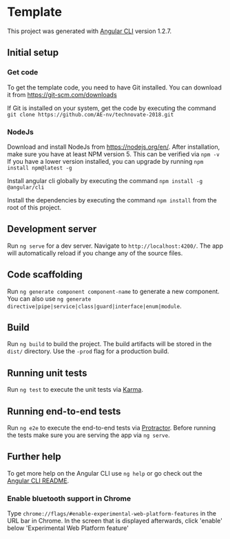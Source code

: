 # Template

This project was generated with [Angular CLI](https://github.com/angular/angular-cli) version 1.2.7.

## Initial setup
### Get code
To get the template code, you need to have Git installed. You can download it from https://git-scm.com/downloads

If Git is installed on your system, get the code by executing the command `git clone https://github.com/AE-nv/technovate-2018.git`

### NodeJs
Download and install NodeJs from https://nodejs.org/en/.
After installation, make sure you have at least NPM version 5. This can be verified via `npm -v`
If you have a lower version installed, you can upgrade by running `npm install npm@latest -g`

Install angular cli globally by executing the command `npm install -g @angular/cli`

Install the dependencies by executing the command `npm install` from the root of this project.

## Development server

Run `ng serve` for a dev server. Navigate to `http://localhost:4200/`. The app will automatically reload if you change any of the source files.

## Code scaffolding

Run `ng generate component component-name` to generate a new component. You can also use `ng generate directive|pipe|service|class|guard|interface|enum|module`.

## Build

Run `ng build` to build the project. The build artifacts will be stored in the `dist/` directory. Use the `-prod` flag for a production build.

## Running unit tests

Run `ng test` to execute the unit tests via [Karma](https://karma-runner.github.io).

## Running end-to-end tests

Run `ng e2e` to execute the end-to-end tests via [Protractor](http://www.protractortest.org/).
Before running the tests make sure you are serving the app via `ng serve`.

## Further help

To get more help on the Angular CLI use `ng help` or go check out the [Angular CLI README](https://github.com/angular/angular-cli/blob/master/README.md).

### Enable bluetooth support in Chrome

Type `chrome://flags/#enable-experimental-web-platform-features` in the URL bar in Chrome.
In the screen that is displayed afterwards, click 'enable' below 'Experimental Web Platform feature'
